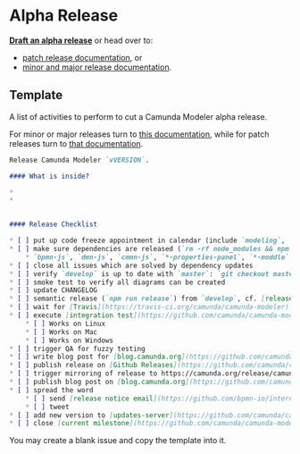 # Alpha Release

__[Draft an alpha release](https://github.com/camunda/camunda-modeler/issues/new?title=Release%20Camunda%20Modeler%20vVERSION&body=Release%20Camunda%20Modeler%20%60vVERSION%60.%0A%0A%23%23%23%23%20What%20is%20inside%3F%0A%0A%2A%20%0A%2A%20%0A%0A%0A%23%23%23%23%20Release%20Checklist%0A%0A*%20%5B%20%5D%20put%20up%20code%20freeze%20appointment%20in%20calendar%20(include%20%60modeling%60%2C%20%60qa%60%2C%20%60infra%60%2C%20and%20%60Team-Support%60)%0A*%20%5B%20%5D%20make%20sure%20dependencies%20are%20released%20(%60rm%20-rf%20node_modules%20%26%26%20npm%20i%20%26%26%20npm%20run%20all%60%20works)%0A%20%20%20%20*%20%60bpmn-js%60%2C%20%60dmn-js%60%2C%20%60cmmn-js%60%2C%20%60*-properties-panel%60%2C%20%60*-moddle%60%2C%20...%0A*%20%5B%20%5D%20close%20all%20issues%20which%20are%20solved%20by%20dependency%20updates%0A*%20%5B%20%5D%20verify%20%60develop%60%20is%20up%20to%20date%20with%20%60master%60%3A%20%60git%20checkout%20master%20%26%26%20git%20pull%20%26%26%20git%20checkout%20develop%20%26%26%20git%20merge%20master%60%0A*%20%5B%20%5D%20smoke%20test%20to%20verify%20all%20diagrams%20can%20be%20created%0A*%20%5B%20%5D%20update%20CHANGELOG%0A*%20%5B%20%5D%20semantic%20release%20(%60npm%20run%20release%60)%20from%20%60develop%60%2C%20cf.%20%5Brelease%20schema%5D(https%3A%2F%2Fgithub.com%2Fbpmn-io%2Finternal-docs%2Ftree%2Fmaster%2Frelease-schema)%0A*%20%5B%20%5D%20wait%20for%20%5BTravis%5D(https%3A%2F%2Ftravis-ci.org%2Fcamunda%2Fcamunda-modeler)%20to%20build%20the%20release%0A*%20%5B%20%5D%20execute%20%5Bintegration%20test%5D(https%3A%2F%2Fgithub.com%2Fcamunda%2Fcamunda-modeler%2Fblob%2Fmaster%2Fdocs%2F.project%2FINTEGRATION_TEST.md)%20on%20%5Breleased%20artifacts%5D(https%3A%2F%2Fgithub.com%2Fcamunda%2Fcamunda-modeler%2Freleases)%0A%20%20%20%20*%20%5B%20%5D%20Works%20on%20Linux%0A%20%20%20%20*%20%5B%20%5D%20Works%20on%20Mac%0A%20%20%20%20*%20%5B%20%5D%20Works%20on%20Windows%0A*%20%5B%20%5D%20trigger%20QA%20for%20fuzzy%20testing%0A*%20%5B%20%5D%20write%20blog%20post%20for%20%5Bblog.camunda.org%5D(https%3A%2F%2Fgithub.com%2Fcamunda%2Fblog.camunda.org)%2C%20__do%20not%20publish%20until%20released%20version%20is%20available%20for%20download%20on%20%5Bcamunda.org%5D(https%3A%2F%2Fcamunda.org%2Frelease%2Fcamunda-modeler%2F)__%0A*%20%5B%20%5D%20publish%20release%20on%20%5BGithub%20Releases%5D(https%3A%2F%2Fgithub.com%2Fcamunda%2Fcamunda-modeler%2Freleases)%0A*%20%5B%20%5D%20trigger%20mirroring%20of%20release%20to%20https%3A%2F%2Fcamunda.org%2Frelease%2Fcamunda-modeler%2F%20via%20%5BJenkins%5D(https%3A%2F%2Fci.cambpm.camunda.cloud%2Fjob%2Fsideprojects%2Fjob%2Fcamunda-modeler-desktop-RELEASE%2Fbuild%3Fdelay%3D0sec)%0A*%20%5B%20%5D%20publish%20blog%20post%20on%20%5Bblog.camunda.org%5D(https%3A%2F%2Fgithub.com%2Fcamunda%2Fblog.camunda.org)%0A*%20%5B%20%5D%20spread%20the%20word%0A%20%20%20%20*%20%5B%20%5D%20send%20%5Brelease%20notice%20email%5D(https%3A%2F%2Fgithub.com%2Fbpmn-io%2Finternal-docs%2Fblob%2Fmaster%2Fcamunda-modeler%2FREADME.md%23release-notice-email)%0A%20%20%20%20*%20%5B%20%5D%20tweet%0A*%20%5B%20%5D%20add%20new%20version%20to%20%5Bupdates-server%5D(https%3A%2F%2Fgithub.com%2Fcamunda%2Fcamunda-modeler-update-server)%20releases%20JSON%20file.%20Merge%20this%20file%20to%20master%2Flive%20branches.%0A*%20%5B%20%5D%20close%20%5Bcurrent%20milestone%5D(https%3A%2F%2Fgithub.com%2Fcamunda%2Fcamunda-modeler%2Fmilestones)&labels=release)__ or head over to:
* [patch release documentation](./PATCH_RELEASE.md), or
* [minor and major release documentation](./RELEASE.md).


## Template

A list of activities to perform to cut a Camunda Modeler alpha release.

For minor or major releases turn to [this documentation](./RELEASE.md), while for patch releases turn to [that documentation](./PATCH_RELEASE.md).

```markdown
Release Camunda Modeler `vVERSION`.

#### What is inside?

* 
* 


#### Release Checklist

* [ ] put up code freeze appointment in calendar (include `modeling`, `qa`, `infra`, and `Team-Support`)
* [ ] make sure dependencies are released (`rm -rf node_modules && npm i && npm run all` works)
    * `bpmn-js`, `dmn-js`, `cmmn-js`, `*-properties-panel`, `*-moddle`, ...
* [ ] close all issues which are solved by dependency updates
* [ ] verify `develop` is up to date with `master`: `git checkout master && git pull && git checkout develop && git merge master`
* [ ] smoke test to verify all diagrams can be created
* [ ] update CHANGELOG
* [ ] semantic release (`npm run release`) from `develop`, cf. [release schema](https://github.com/bpmn-io/internal-docs/tree/master/release-schema)
* [ ] wait for [Travis](https://travis-ci.org/camunda/camunda-modeler) to build the release
* [ ] execute [integration test](https://github.com/camunda/camunda-modeler/blob/master/docs/.project/INTEGRATION_TEST.md) on [released artifacts](https://github.com/camunda/camunda-modeler/releases)
    * [ ] Works on Linux
    * [ ] Works on Mac
    * [ ] Works on Windows
* [ ] trigger QA for fuzzy testing
* [ ] write blog post for [blog.camunda.org](https://github.com/camunda/blog.camunda.org), __do not publish until released version is available for download on [camunda.org](https://camunda.org/release/camunda-modeler/)__
* [ ] publish release on [Github Releases](https://github.com/camunda/camunda-modeler/releases)
* [ ] trigger mirroring of release to https://camunda.org/release/camunda-modeler/ via [Jenkins](https://ci.cambpm.camunda.cloud/job/sideprojects/job/camunda-modeler-desktop-RELEASE/build?delay=0sec)
* [ ] publish blog post on [blog.camunda.org](https://github.com/camunda/blog.camunda.org)
* [ ] spread the word
    * [ ] send [release notice email](https://github.com/bpmn-io/internal-docs/blob/master/camunda-modeler/README.md#release-notice-email)
    * [ ] tweet
* [ ] add new version to [updates-server](https://github.com/camunda/camunda-modeler-update-server) releases JSON file. Merge this file to master/live branches.
* [ ] close [current milestone](https://github.com/camunda/camunda-modeler/milestones)
```

You may create a blank issue and copy the template into it.

